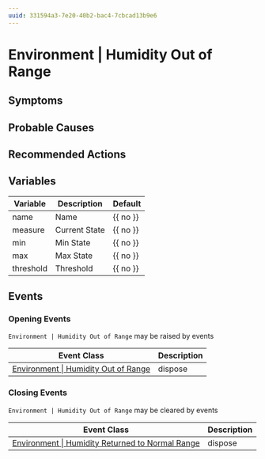 ```yaml
---
uuid: 331594a3-7e20-40b2-bac4-7cbcad13b9e6
---
```

# Environment | Humidity Out of Range

## Symptoms

## Probable Causes

## Recommended Actions

## Variables

| Variable  | Description   | Default  |
| --------- | ------------- | -------- |
| name      | Name          | {{ no }} |
| measure   | Current State | {{ no }} |
| min       | Min State     | {{ no }} |
| max       | Max State     | {{ no }} |
| threshold | Threshold     | {{ no }} |

## Events

### Opening Events
`Environment | Humidity Out of Range` may be raised by events

| Event Class                                                                                                | Description |
| ---------------------------------------------------------------------------------------------------------- | ----------- |
| [Environment \| Humidity Out of Range](ref://event-classes-reference/environment/humidity-out-of-range.md) | dispose     |

### Closing Events
`Environment | Humidity Out of Range` may be cleared by events

| Event Class                                                                                                                        | Description |
| ---------------------------------------------------------------------------------------------------------------------------------- | ----------- |
| [Environment \| Humidity Returned to Normal Range](ref://event-classes-reference/environment/humidity-returned-to-normal-range.md) | dispose     |
